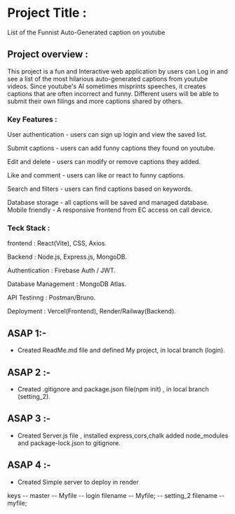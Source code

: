 # Project Title :

List of the Funnist Auto-Generated caption on youtube

## Project overview :

This project is a fun and Interactive web application by users can Log in and see a list of the most hilarious auto-generated captions from youtube videos. Since youtube's AI sometimes misprints speeches, it creates captions that are often incorrect and funny. Different users will be able to submit their own filings and more captions shared by others.

### Key Features :

User authentication - users can sign up login and view the saved list.

Submit captions - users can add funny captions they found on youtube.

Edit and delete - users can modify or remove captions they added.

Like and comment - users can like or react to funny captions.

Search and filters - users can find captions based on keywords.

Database storage - all captions will be saved and managed database. Mobile friendly - A responsive frontend from EC access on call device.

### Teck Stack :

frontend : React(Vite), CSS, Axios.

Backend : Node.js, Express.js, MongoDB.

Authentication : Firebase Auth / JWT.

Database Management : MongoDB Atlas.

API Testinng : Postman/Bruno.

Deployment : Vercel(Frontend), Render/Railway(Backend).



## ASAP 1:- 
 - Created ReadMe.md file and defined My project, in local branch (login).

## ASAP 2 :- 
 - Created .gitignore and package.json file(npm init) , in local branch (setting_2).

 ## ASAP 3 :-
  - Created Server.js file , installed express,cors,chalk added node_modules and package-lock.json to gitignore.

## ASAP 4 :-
 - Created Simple server to deploy in render 

keys -- master -- Myfile
     -- login filename -- Myfile;
     -- setting_2 filename -- myfile;
    